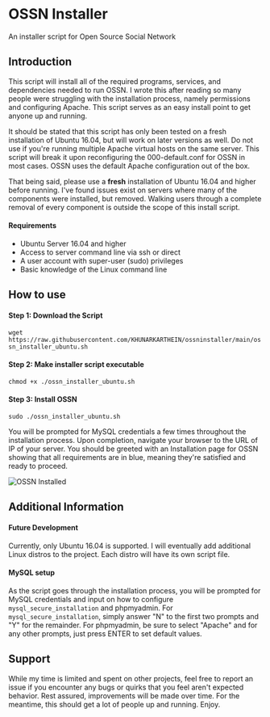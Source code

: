 # OSSN Installer
An installer script for Open Source Social Network

## Introduction
This script will install all of the required programs, services, and dependencies needed to run OSSN. I wrote this after reading so many people were struggling with the installation process, namely permissions and configuring Apache. This script serves as an easy install point to get anyone up and running.

It should be stated that this script has only been tested on a fresh installation of Ubuntu 16.04, but will work on later versions as well. Do not use if you're running multiple Apache virtual hosts on the same server. This script will break it upon reconfiguring the 000-default.conf for OSSN in most cases. OSSN uses the default Apache configuration out of the box.

That being said, please use a **fresh** installation of Ubuntu 16.04 and higher before running. I've found issues exist on servers where many of the components were installed, but removed. Walking users through a complete removal of every component is outside the scope of this install script.

#### Requirements
* Ubuntu Server 16.04 and higher
* Access to server command line via ssh or direct
* A user account with super-user (sudo) privileges
* Basic knowledge of the Linux command line

## How to use

#### Step 1: Download the Script
`wget https://raw.githubusercontent.com/KHUNARKARTHEIN/ossninstaller/main/ossn_installer_ubuntu.sh`

#### Step 2: Make installer script executable
`chmod +x ./ossn_installer_ubuntu.sh`

#### Step 3: Install OSSN
`sudo ./ossn_installer_ubuntu.sh`

You will be prompted for MySQL credentials a few times throughout the installation process. Upon completion, navigate your browser to the URL of IP of your server. You should be greeted with an Installation page for OSSN showing that all requirements are in blue, meaning they're satisfied and ready to proceed.

![OSSN Installed](https://github.com/themattbook/ossninstaller/raw/unstable/ossn_install.png)

## Additional Information
#### Future Development
Currently, only Ubuntu 16.04 is supported. I will eventually add additional Linux distros to the project. Each distro will have its own script file.

#### MySQL setup
As the script goes through the installation process, you will be prompted for MySQL credentials and input on how to configure `mysql_secure_installation` and phpmyadmin. For `mysql_secure_installation`, simply answer "N" to the first two prompts and "Y" for the remainder. For phpmyadmin, be sure to select "Apache" and for any other prompts, just press ENTER to set default values.

## Support
While my time is limited and spent on other projects, feel free to report an issue if you encounter any bugs or quirks that you feel aren't expected behavior. Rest assured, improvements will be made over time. For the meantime, this should get a lot of people up and running. Enjoy.
